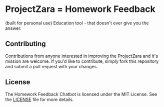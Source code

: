 # ProjectZara = Homework Feedback 

(built for personal use) Education tool - that doesn't ever give you the answer. 

## Contributing

Contributions from anyone interested in improving the ProjectZara and it's mission are welcome. If you'd like to contribute, simply fork this repository and submit a pull request with your changes.

## License

The Homework Feedback Chatbot is licensed under the MIT License. See the [LICENSE](LICENSE) file for more details.


